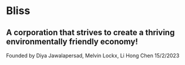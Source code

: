 # Bliss

## A corporation that strives to create a thriving environmentally friendly economy! 

Founded by Diya Jawalapersad, Melvin Lockx, Li Hong Chen 15/2/2023
